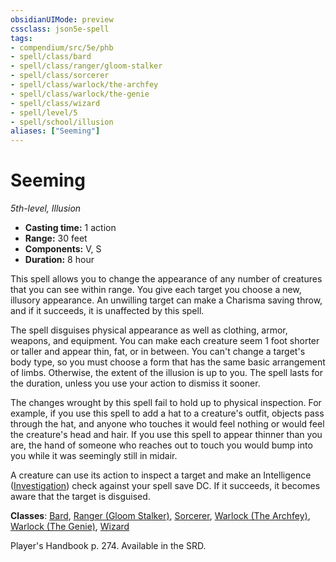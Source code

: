 ```yaml
---
obsidianUIMode: preview
cssclass: json5e-spell
tags:
- compendium/src/5e/phb
- spell/class/bard
- spell/class/ranger/gloom-stalker
- spell/class/sorcerer
- spell/class/warlock/the-archfey
- spell/class/warlock/the-genie
- spell/class/wizard
- spell/level/5
- spell/school/illusion
aliases: ["Seeming"]
---
```

# Seeming
*5th-level, Illusion*  

- **Casting time:** 1 action
- **Range:** 30 feet
- **Components:** V, S
- **Duration:** 8 hour

This spell allows you to change the appearance of any number of creatures that you can see within range. You give each target you choose a new, illusory appearance. An unwilling target can make a Charisma saving throw, and if it succeeds, it is unaffected by this spell.

The spell disguises physical appearance as well as clothing, armor, weapons, and equipment. You can make each creature seem 1 foot shorter or taller and appear thin, fat, or in between. You can't change a target's body type, so you must choose a form that has the same basic arrangement of limbs. Otherwise, the extent of the illusion is up to you. The spell lasts for the duration, unless you use your action to dismiss it sooner.

The changes wrought by this spell fail to hold up to physical inspection. For example, if you use this spell to add a hat to a creature's outfit, objects pass through the hat, and anyone who touches it would feel nothing or would feel the creature's head and hair. If you use this spell to appear thinner than you are, the hand of someone who reaches out to touch you would bump into you while it was seemingly still in midair.

A creature can use its action to inspect a target and make an Intelligence ([Investigation](../../Rules%20&%20Options/5e%20Rules/skills.md##Investigation)) check against your spell save DC. If it succeeds, it becomes aware that the target is disguised.

**Classes**: [Bard](../classes/bard.md#), [Ranger (Gloom Stalker)](../classes/ranger-gloom-stalker-xge.md#), [Sorcerer](../classes/sorcerer.md#), [Warlock (The Archfey)](../classes/warlock-the-archfey.md#), [Warlock (The Genie)](../classes/warlock-the-genie-tce.md#), [Wizard](../classes/wizard.md#)

Player's Handbook p. 274. Available in the SRD.